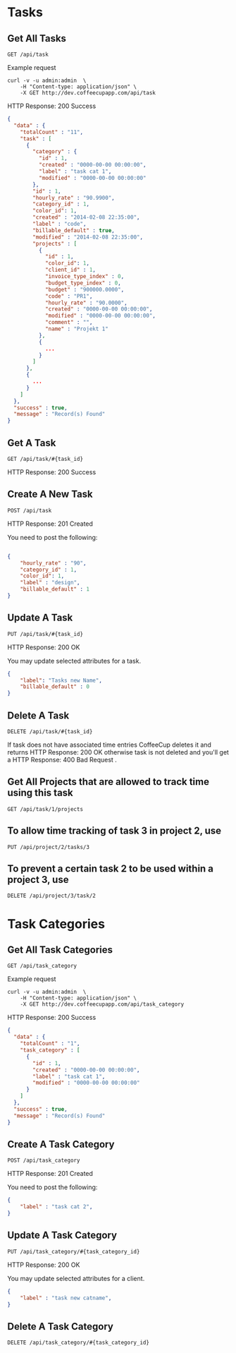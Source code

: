 # Tasks

## Get All Tasks

`GET /api/task`

Example request

```shell
curl -v -u admin:admin  \
	-H "Content-type: application/json" \
	-X GET http://dev.coffeecupapp.com/api/task
```

HTTP Response: 200 Success

```json
{
  "data" : {
    "totalCount" : "11",
    "task" : [
      {
        "category" : {
          "id" : 1,
          "created" : "0000-00-00 00:00:00",
          "label" : "task cat 1",
          "modified" : "0000-00-00 00:00:00"
        },
        "id" : 1,
        "hourly_rate" : "90.9900",
        "category_id" : 1,
        "color_id": 1,
        "created" : "2014-02-08 22:35:00",
        "label" : "code",
        "billable_default" : true,
        "modified" : "2014-02-08 22:35:00",
        "projects" : [
          {
            "id" : 1,
            "color_id": 1,
            "client_id" : 1,
            "invoice_type_index" : 0,
            "budget_type_index" : 0,
            "budget" : "900000.0000",
            "code" : "PR1",
            "hourly_rate" : "90.0000",
            "created" : "0000-00-00 00:00:00",
            "modified" : "0000-00-00 00:00:00",
            "comment" : "",
            "name" : "Projekt 1"
          },
          {
            ...
          }
        ]
      },
      {
        ...
      }
    ]
  },
  "success" : true,
  "message" : "Record(s) Found"
}
```

## Get A Task

`GET /api/task/#{task_id}`

HTTP Response: 200 Success


## Create A New Task

`POST /api/task`

HTTP Response: 201 Created

You need to post the following:

```json

{
    "hourly_rate" : "90",
    "category_id" : 1,
    "color_id": 1,
    "label" : "design",
    "billable_default" : 1
}
```

## Update A Task

`PUT /api/task/#{task_id}`

HTTP Response: 200 OK

You may update selected attributes for a task.

```json
{
    "label": "Tasks new Name",
    "billable_default" : 0
}

```

## Delete A Task

`DELETE /api/task/#{task_id}`

If task does not have associated time entries CoffeeCup deletes it and returns HTTP Response: 200 OK otherwise task is not deleted and you'll get a HTTP Response: 400 Bad Request .


## Get All Projects that are allowed to track time using this task

`GET /api/task/1/projects`

## To allow time tracking of task 3 in project 2, use

`PUT /api/project/2/tasks/3`

## To prevent a certain task 2 to be used within a project 3, use

`DELETE /api/project/3/task/2`


# Task Categories

## Get All Task Categories

`GET /api/task_category`

Example request

```shell
curl -v -u admin:admin  \
	-H "Content-type: application/json" \
	-X GET http://dev.coffeecupapp.com/api/task_category
```

HTTP Response: 200 Success

```json
{
  "data" : {
    "totalCount" : "1",
    "task_category" : [
      {
        "id" : 1,
        "created" : "0000-00-00 00:00:00",
        "label" : "task cat 1",
        "modified" : "0000-00-00 00:00:00"
      }
    ]
  },
  "success" : true,
  "message" : "Record(s) Found"
}
```

## Create A Task Category

`POST /api/task_category`

HTTP Response: 201 Created

You need to post the following:

```json
{
    "label" : "task cat 2",
}
```

## Update A Task Category

`PUT /api/task_category/#{task_category_id}`

HTTP Response: 200 OK

You may update selected attributes for a client.

```json
{
    "label" : "task new catname",
}
```

## Delete A Task Category

`DELETE /api/task_category/#{task_category_id}`